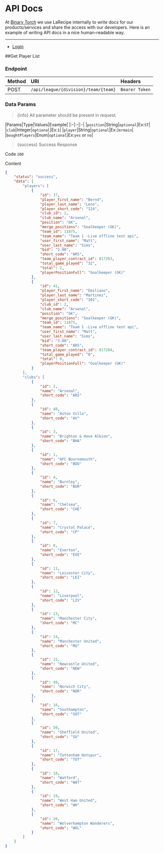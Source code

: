 # API Docs

At [Binary Torch](https://binarytorch.com.my/) we use LaRecipe internally to write docs for our products/services and share the access with our developers. Here is an example of writing API docs in a nice human-readable way.

---

- [Login](#login_social)

<a name="division_list"></a>
##Get Player List

### Endpoint

|Method|URI|Headers|
|:-|:-|:-|
|POST|`/api/league/{division}/team/{team}`|`Bearer Token`|


### Data Params

> {info} All parameter should be present in request.

|Params|Type|Values|Example|
|:-|:-|:-|
|`position`|String|`optional`|Ex:`ST`|
|`club`|Integer|`optional`|Ex:`1`|
|`player`|String|`optional`|Ex:`Jermain`|
|`boughtPlayers`|Enum|`optional`|Ex:`yes` or `no`|

> {success} Success Response

Code `200`

Content

```json
{
    "status": "success",
    "data": [
        "players": [
            {
                "id": 37,
                "player_first_name": "Bernd",
                "player_last_name": "Leno",
                "player_short_code": "124",
                "club_id": 2,
                "club_name": "Arsenal",
                "position": "GK",
                "merge_positions": "Goalkeeper (GK)",
                "team_id": 11875,
                "team_name": "Team 1 -Live offline test api",
                "user_first_name": "Matt",
                "user_last_name": "Sims",
                "bid": "2.00",
                "short_code": "ARS",
                "team_player_contract_id": 817203,
                "total_game_played": "32",
                "total": 2,
                "playerPositionFull": "Goalkeeper (GK)"
            },
            {
                "id": 41,
                "player_first_name": "Emiliano",
                "player_last_name": "Martinez",
                "player_short_code": "101",
                "club_id": 2,
                "club_name": "Arsenal",
                "position": "GK",
                "merge_positions": "Goalkeeper (GK)",
                "team_id": 11875,
                "team_name": "Team 1 -Live offline test api",
                "user_first_name": "Matt",
                "user_last_name": "Sims",
                "bid": "3.00",
                "short_code": "ARS",
                "team_player_contract_id": 817204,
                "total_game_played": "0",
                "total": 0,
                "playerPositionFull": "Goalkeeper (GK)"
            }
        ],
        "clubs": [
            {
                "id": 2,
                "name": "Arsenal",
                "short_code": "ARS"
            },
            {
                "id": 48,
                "name": "Aston Villa",
                "short_code": "AV"
            },
            {
                "id": 3,
                "name": "Brighton & Hove Albion",
                "short_code": "BHA"
            },
            {
                "id": 1,
                "name": "AFC Bournemouth",
                "short_code": "BOU"
            },
            {
                "id": 4,
                "name": "Burnley",
                "short_code": "BUR"
            },
            {
                "id": 6,
                "name": "Chelsea",
                "short_code": "CHE"
            },
            {
                "id": 7,
                "name": "Crystal Palace",
                "short_code": "CP"
            },
            {
                "id": 8,
                "name": "Everton",
                "short_code": "EVE"
            },
            {
                "id": 11,
                "name": "Leicester City",
                "short_code": "LEI"
            },
            {
                "id": 12,
                "name": "Liverpool",
                "short_code": "LIV"
            },
            {
                "id": 13,
                "name": "Manchester City",
                "short_code": "MC"
            },
            {
                "id": 14,
                "name": "Manchester United",
                "short_code": "MU"
            },
            {
                "id": 15,
                "name": "Newcastle United",
                "short_code": "NEW"
            },
            {
                "id": 49,
                "name": "Norwich City",
                "short_code": "NOR"
            },
            {
                "id": 16,
                "name": "Southampton",
                "short_code": "SOT"
            },
            {
                "id": 50,
                "name": "Sheffield United",
                "short_code": "SU"
            },
            {
                "id": 17,
                "name": "Tottenham Hotspur",
                "short_code": "TOT"
            },
            {
                "id": 18,
                "name": "Watford",
                "short_code": "WAT"
            },
            {
                "id": 19,
                "name": "West Ham United",
                "short_code": "WH"
            },
            {
                "id": 20,
                "name": "Wolverhampton Wanderers",
                "short_code": "WOL"
            }
        ]
    ]
}
```
